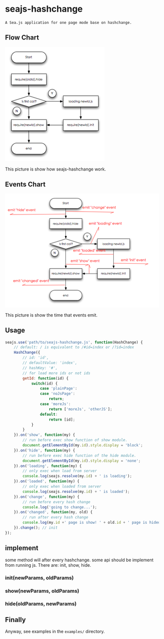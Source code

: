 # seajs-hashchange
    A Sea.js application for one page mode base on hashchange.

## Flow Chart

![hashchange flow chart](hashchange-flowchart.png)

This picture is show how seajs-hashchange work.

## Events Chart

![hashchange events](hashchange-events.png)

This picture is show the time that events emit.

## Usage

```js
seajs.use('path/to/seajs-hashchange.js', function(HashChange) {
    // default: / is equivalent to /#id=index or /?id=index
    HashChange({
        // id: 'id',
        // defaultValue: 'index',
        // hashKey: '#',
        // for load more ids or not ids
        getId: function(id) {
            switch(id) {
                case 'plainPage':
                case 'noJsPage':
                    return;
                case 'moreJs':
                    return ['moreJs', 'otherJS'];
                default:
                    return [id];
            }
        }
    }).on('show', function(my) {
        // run before exec show function of show module.
        document.getElementById(my.id).style.display = 'block';
    }).on('hide', function(my) {
        // run before exec hide function of the hide module.
        document.getElementById(my.id).style.display = 'none';
    }).on('loading', function(my) {
        // only exec when load from server
        console.log(seajs.resolve(my.id) + ' is loading');
    }).on('loaded', function(my) {
        // only exec when loaded from server
        console.log(seajs.resolve(my.id) + ' is loaded');
    }).on('change', function(my) {
        // run before every hash change
        console.log('going to change...');
    }).on('changed', function(my, old) {
        // run after every hash change
        console.log(my.id +' page is show! ' + old.id + ' page is hided!');
    }).change(); // init
});
```

## implement

some method will after every hashchange.
some api should be implement from running js. There are: init, show, hide.

### init(newParams, oldParams)

### show(newParams, oldParams)

### hide(oldParams, newParams)

## Finally

Anyway, see examples in the `examples/` directory.
